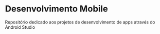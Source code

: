 # Desenvolvimento Mobile
Repositório dedicado aos projetos de desenvolvimento de apps através do Android Studio
